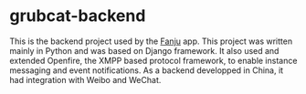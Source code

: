 # grubcat-backend

This is the backend project used by the [Fanju](https://github.com/zjxhz/fanju) app. This project was written mainly in Python and was based on Django framework. It also used and extended Openfire, the XMPP based protocol framework, to enable instance messaging and event notifications. As a backend developped in China, it had integration with Weibo and WeChat.
